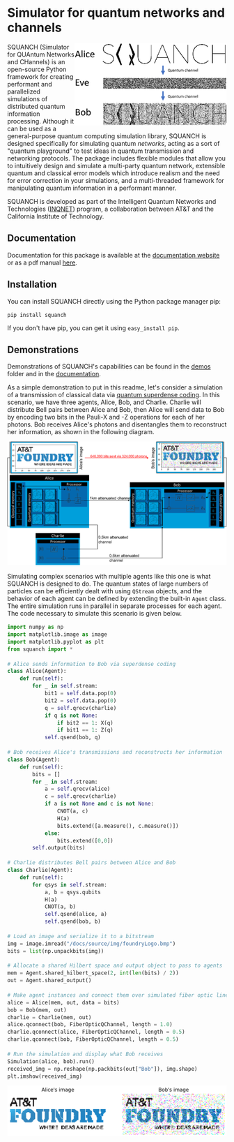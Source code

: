 # Simulator for quantum networks and channels

<img align="right" src="/docs/source/img/superdenseAEB.png" width=350>

SQUANCH (Simulator for QUAntum Networks and CHannels) is an open-source Python framework for creating performant and 
parallelized simulations of distributed quantum information processing. Although it can be used as a general-purpose 
quantum computing simulation library, SQUANCH is designed specifically for simulating quantum *networks*, acting as a 
sort of "quantum playground" to test ideas in quantum transmission and networking protocols. The package includes 
flexible modules that allow you to intuitively design and simulate a multi-party quantum network, extensible quantum 
and classical error models which introduce realism and the need for error correction in your simulations, and a 
multi-threaded framework for manipulating quantum information in a performant manner.

SQUANCH is developed as part of the Intelligent Quantum Networks and Technologies ([INQNET](http://inqnet.caltech.edu)) 
program, a collaboration between AT&T and the California Institute of Technology. 

## Documentation

Documentation for this package is available at the [documentation website](https://att-innovate.github.io/squanch/) or 
as a pdf manual [here](/docs/SQUANCH.pdf).

## Installation 

You can install SQUANCH directly using the Python package manager pip:

```
pip install squanch
```

If you don't have pip, you can get it using `easy_install pip`.

## Demonstrations

Demonstrations of SQUANCH's capabilities can be found in the [demos](/demos) folder and in the [documentation](https://att-innovate.github.io/squanch/demos.html).

As a simple demonstration to put in this readme, let's consider a simulation of
a transmission of classical data via [quantum superdense coding](https://en.wikipedia.org/wiki/Superdense_coding). In this
scenario, we have three agents, Alice, Bob, and Charlie. Charlie will distribute Bell pairs between Alice and Bob, then Alice will 
send data to Bob by encoding two bits in the Pauli-X and -Z operations for each of her photons. Bob receives Alice's photons and 
disentangles them to reconstruct her information, as shown in the following diagram.

![](docs/source/img/superdenseABC.png)

Simulating complex scenarios with multiple agents like this one is what SQUANCH is designed to do. The quantum states of large
numbers of particles can be efficiently dealt with using `QStream` objects, and the behavior of each agent can be defined by 
extending the built-in `Agent` class. The entire simulation runs in parallel in separate processes for each agent.
The code necessary to simulate this scenario is given below.

```python
import numpy as np
import matplotlib.image as image
import matplotlib.pyplot as plt
from squanch import *

# Alice sends information to Bob via superdense coding
class Alice(Agent):
    def run(self):
        for _ in self.stream:
            bit1 = self.data.pop(0)
            bit2 = self.data.pop(0)
            q = self.qrecv(charlie)
            if q is not None:
                if bit2 == 1: X(q)
                if bit1 == 1: Z(q)
            self.qsend(bob, q)

# Bob receives Alice's transmissions and reconstructs her information
class Bob(Agent):
    def run(self):
        bits = []
        for _ in self.stream:
            a = self.qrecv(alice)
            c = self.qrecv(charlie)
            if a is not None and c is not None:
                CNOT(a, c)
                H(a)
                bits.extend([a.measure(), c.measure()])
            else:
                bits.extend([0,0])
        self.output(bits)

# Charlie distributes Bell pairs between Alice and Bob
class Charlie(Agent):
    def run(self):
        for qsys in self.stream:
            a, b = qsys.qubits
            H(a)
            CNOT(a, b)
            self.qsend(alice, a)
            self.qsend(bob, b)

# Load an image and serialize it to a bitstream
img = image.imread("/docs/source/img/foundryLogo.bmp")
bits = list(np.unpackbits(img))

# Allocate a shared Hilbert space and output object to pass to agents
mem = Agent.shared_hilbert_space(2, int(len(bits) / 2))
out = Agent.shared_output()

# Make agent instances and connect them over simulated fiber optic lines
alice = Alice(mem, out, data = bits)
bob = Bob(mem, out)
charlie = Charlie(mem, out)
alice.qconnect(bob, FiberOpticQChannel, length = 1.0)
charlie.qconnect(alice, FiberOpticQChannel, length = 0.5)
charlie.qconnect(bob, FiberOpticQChannel, length = 0.5)

# Run the simulation and display what Bob receives
Simulation(alice, bob).run()
received_img = np.reshape(np.packbits(out["Bob"]), img.shape)
plt.imshow(received_img)
``` 

![Alice transmitting an image to Bob over 1km simulated fiber optic cable.](docs/source/img/transmissionDemo.png)

